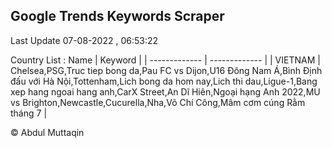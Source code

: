 

## Google Trends Keywords Scraper 
 
Last Update 07-08-2022 , 06:53:22

Country List :
 Name  | Keyword |
| ------------- | ------------- |
| VIETNAM | Chelsea,PSG,Truc tiep bong da,Pau FC vs Dijon,U16 Đông Nam Á,Bình Định đấu với Hà Nội,Tottenham,Lich bong da hom nay,Lich thi dau,Ligue-1,Bang xep hang ngoai hang anh,CarX Street,An Dĩ Hiên,Ngoại hạng Anh 2022,MU vs Brighton,Newcastle,Cucurella,Nha,Võ Chí Công,Mâm cơm cúng Rằm tháng 7 |



© Abdul Muttaqin 
